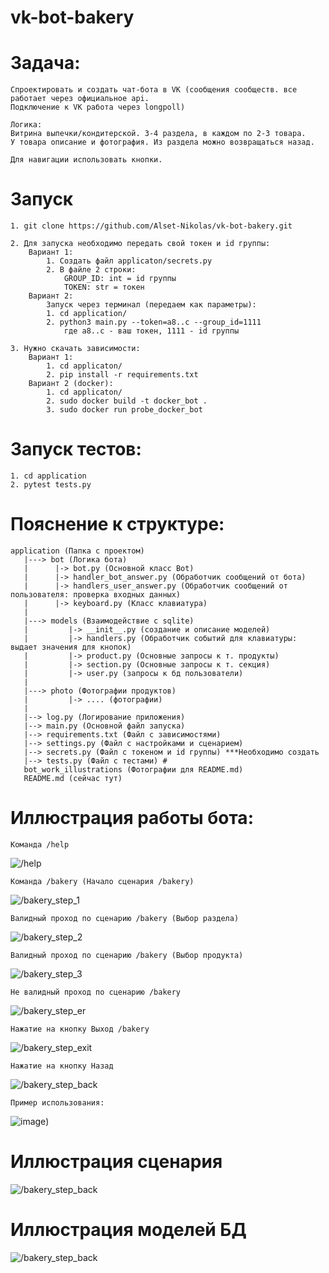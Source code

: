 # vk-bot-bakery
# Задача:
    Спроектировать и создать чат-бота в VK (сообщения сообществ. все работает через официальное api. 
    Подключение к VK работа через longpoll)
    
    Логика:
    Витрина выпечки/кондитерской. 3-4 раздела, в каждом по 2-3 товара.
    У товара описание и фотография. Из раздела можно возвращаться назад.
    
    Для навигации использовать кнопки.
# Запуск
    1. git clone https://github.com/Alset-Nikolas/vk-bot-bakery.git

    2. Для запуска необходимо передать свой токен и id группы:
        Вариант 1:
            1. Создать файл applicaton/secrets.py
            2. В файле 2 строки:
                GROUP_ID: int = id группы
                TOKEN: str = токен
        Вариант 2:
            Запуск через терминал (передаем как параметры):
            1. cd application/
            2. python3 main.py --token=a8..c --group_id=1111
                где a8..c - ваш токен, 1111 - id группы

    3. Нужно скачать зависимости:
        Вариант 1:
            1. cd applicaton/
            2. pip install -r requirements.txt
        Вариант 2 (docker):
            1. cd applicaton/
            2. sudo docker build -t docker_bot .
            3. sudo docker run probe_docker_bot 



# Запуск тестов:
    1. cd application
    2. pytest tests.py
    
# Пояснение к структуре:
    application (Папка с проектом)
       |---> bot (Логика бота)
       |      |-> bot.py (Основной класс Bot)
       |      |-> handler_bot_answer.py (Обработчик сообщений от бота)
       |      |-> handlers_user_answer.py (Обработчик сообщений от пользователя: проверка входных данных)
       |      |-> keyboard.py (Класс клавиатура)
       |        
       |---> models (Взаимодействие с sqlite)
       |         |-> __init__.py (создание и описание моделей)
       |         |-> handlers.py (Обработчик событий для клавиатуры: выдает значения для кнопок)
       |         |-> product.py (Основные запросы к т. продукты)
       |         |-> section.py (Основные запросы к т. секция)
       |         |-> user.py (запросы к бд пользователи)
       |
       |---> photo (Фотографии продуктов)
       |         |-> .... (фотографии)
       |
       |--> log.py (Логирование приложения)
       |--> main.py (Основной файл запуска)
       |--> requirements.txt (Файл с зависимостями)
       |--> settings.py (Файл с настройками и сценарием)
       |--> secrets.py (Файл с токеном и id группы) ***Необходимо создать
       |--> tests.py (Файл с тестами) #
       bot_work_illustrations (Фотографии для README.md)
       README.md (сейчас тут)
       
# Иллюстрация работы бота:
    Команда /help
![/help](bot_work_illustrations/help.png) 
        
    Команда /bakery (Начало сценария /bakery)
![/bakery_step_1](bot_work_illustrations/bakery.png)

    Валидный проход по сценарию /bakery (Выбор раздела)
![/bakery_step_2](bot_work_illustrations/bakery_cake.png)

    Валидный проход по сценарию /bakery (Выбор продукта)
![/bakery_step_3](bot_work_illustrations/backery_cake_end.png)


    Не валидный проход по сценарию /bakery
![/bakery_step_er](bot_work_illustrations/backery_novalid.png)
    
    Нажатие на кнопку Выход /bakery
![/bakery_step_exit](bot_work_illustrations/backery_exit.png)

    Нажатие на кнопку Назад
![/bakery_step_back](bot_work_illustrations/backery_cake_back.png)

    Пример использования:
![image](bot_work_illustrations/bot.gif))
# Иллюстрация сценария
![/bakery_step_back](bot_work_illustrations/scenario.png)

# Иллюстрация моделей БД
![/bakery_step_back](bot_work_illustrations/models.png)